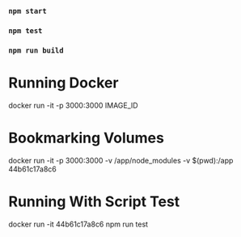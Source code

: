 ### `npm start`
### `npm test`
### `npm run build`

# Running Docker
docker run -it -p 3000:3000 IMAGE_ID
# Bookmarking Volumes
docker run -it -p 3000:3000 -v /app/node_modules -v $(pwd):/app 44b61c17a8c6
# Running With Script Test
docker run -it 44b61c17a8c6 npm run test
